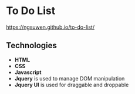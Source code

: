 # To Do List
https://ngsuwen.github.io/to-do-list/
## Technologies
* **HTML**
* **CSS**
* **Javascript**
* **Jquery** is used to manage DOM manipulation 
* **Jquery UI** is used for draggable and droppable
